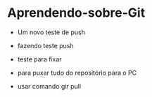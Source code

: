 # Aprendendo-sobre-Git

* Um novo teste de push
* fazendo teste push

* teste para fixar

* para puxar tudo do repositório para o PC
* usar comando gir pull

